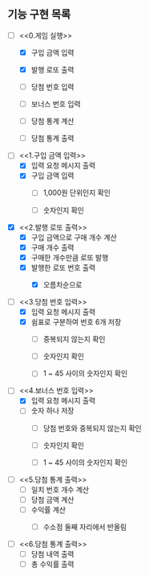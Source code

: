 ## 기능 구현 목록

- [ ] <<0.게임 실행>>
    - [x] 구입 금액 입력
    - [x] 발행 로또 출력
    - [ ] 당첨 번호 입력
    - [ ] 보너스 번호 입력
    - [ ] 당첨 통계 계산
    - [ ] 당첨 통계 출력


- [ ] <<1.구입 금액 입력>>
    - [x] 입력 요청 메시지 출력
    - [x] 구입 금액 입력
        - [ ] 1,000원 단위인지 확인
        - [ ] 숫자인지 확인


- [x] <<2.발행 로또 출력>>
    - [x] 구입 금액으로 구매 개수 계산
    - [x] 구매 개수 출력
    - [x] 구매한 개수만큼 로또 발행
    - [x] 발행한 로또 번호 출력
        - [x] 오름차순으로


- [ ] <<3.당첨 번호 입력>>
    - [x] 입력 요청 메시지 출력
    - [x] 쉼표로 구분하여 번호 6개 저장
        - [ ] 중복되지 않는지 확인
        - [ ] 숫자인지 확인
        - [ ] 1 ~ 45 사이의 숫자인지 확인


- [ ] <<4.보너스 번호 입력>>
    - [x] 입력 요청 메시지 출력
    - [ ] 숫자 하나 저장
        - [ ] 당첨 번호와 중복되지 않는지 확인
        - [ ] 숫자인지 확인
        - [ ] 1 ~ 45 사이의 숫자인지 확인


- [ ] <<5.당첨 통계 출력>>
    - [ ] 일치 번호 개수 계산
    - [ ] 당첨 금액 계산
    - [ ] 수익률 계산
        - [ ] 수소점 둘째 자리에서 반올림


- [ ] <<6.당첨 통계 출력>>
    - [ ] 당첨 내역 출력
    - [ ] 총 수익률 출력
